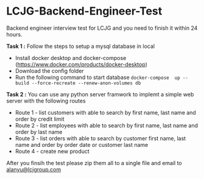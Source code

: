 
# LCJG-Backend-Engineer-Test
Backend engineer interview test for LCJG and you need to finish it within 24 hours.

**Task 1 :**
Follow the steps to setup a mysql database in local
- Install docker desktop and docker-compose (https://www.docker.com/products/docker-desktop)
- Download the config folder
- Run the following command to start database ```docker-compose  up --build --force-recreate --renew-anon-volumes db```

**Task 2 :**
You can use any python server framwork to implemt a simple web server with the following routes
- Route 1 - list customers with able to search by first name, last name and order by credit limit
- Route 2 - list employees with able to search by first name, last name and order by last name
- Route 3 - list orders with able to search by customer first name, last name and order by order date or customer last name
- Route 4 - create new product

After you finsih the test please zip them all to a single file and email to alanyu@lcjgroup.com
